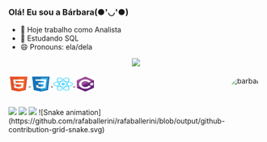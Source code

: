 ### Olá! Eu sou a Bárbara(●'◡'●)

- 🔭 Hoje trabalho como Analista
- 🌱 Estudando SQL
- 😄 Pronouns: ela/dela


<div align="center">
  <a href="https://github.com/barbarakessiah">
  <img height="180em" src="https://github-readme-stats.vercel.app/api?username=barbarakessiah&show_icons=true&theme=dracula&include_all_commits=true&count_private=true"/>
</div>
  
<div style="display: inline_block"><br>
   <img align="center" alt="barbara-HTML" height="30" width="40" src="https://raw.githubusercontent.com/devicons/devicon/master/icons/html5/html5-original.svg">
  <img align="center" alt="barbara-CSS" height="30" width="40" src="https://raw.githubusercontent.com/devicons/devicon/master/icons/css3/css3-original.svg">
  <img align="center" alt="barbara-React" height="30" width="40" src="https://raw.githubusercontent.com/devicons/devicon/master/icons/react/react-original.svg">
  <img align="center" alt="Rafa-Csharp" height="30" width="40" src="https://raw.githubusercontent.com/devicons/devicon/master/icons/csharp/csharp-original.svg">
  <img align="right" alt="barbara" height="150" style="border-radius:50px;" src="https://user-images.githubusercontent.com/120122819/206540088-0b573684-bc81-49a1-a1e0-f7092540c283.png">
</div>
  
  ##
 
<div> 
  <a href="https://instagram.com/barbara.kess" target="_blank"><img src="https://img.shields.io/badge/-Instagram-%23E4405F?style=for-the-badge&logo=instagram&logoColor=white" target="_blank"></a>
 <a href="https://discord.gg/wagxzStdcR" target="_blank"><img src="https://img.shields.io/badge/Discord-7289DA?style=for-the-badge&logo=discord&logoColor=white" target="_blank"></a> 
  <a href = "mailto:contatorabarbara.kessiah@gmail.com"><img src="https://img.shields.io/badge/-Gmail-%23333?style=for-the-badge&logo=gmail&logoColor=white" target="_blank"></a>
  ![Snake animation](https://github.com/rafaballerini/rafaballerini/blob/output/github-contribution-grid-snake.svg)
 
</div>


